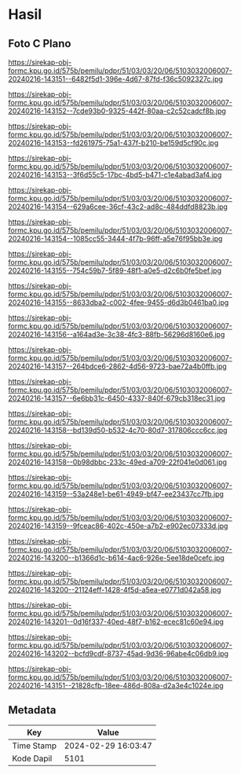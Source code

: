 # Hasil

## Foto C Plano

https://sirekap-obj-formc.kpu.go.id/575b/pemilu/pdpr/51/03/03/20/06/5103032006007-20240216-143151--6482f5d1-396e-4d67-87fd-f36c5092327c.jpg

https://sirekap-obj-formc.kpu.go.id/575b/pemilu/pdpr/51/03/03/20/06/5103032006007-20240216-143152--7cde93b0-9325-442f-80aa-c2c52cadcf8b.jpg

https://sirekap-obj-formc.kpu.go.id/575b/pemilu/pdpr/51/03/03/20/06/5103032006007-20240216-143153--fd261975-75a1-437f-b210-be159d5cf90c.jpg

https://sirekap-obj-formc.kpu.go.id/575b/pemilu/pdpr/51/03/03/20/06/5103032006007-20240216-143153--3f6d55c5-17bc-4bd5-b471-c1e4abad3af4.jpg

https://sirekap-obj-formc.kpu.go.id/575b/pemilu/pdpr/51/03/03/20/06/5103032006007-20240216-143154--629a6cee-36cf-43c2-ad8c-484ddfd8823b.jpg

https://sirekap-obj-formc.kpu.go.id/575b/pemilu/pdpr/51/03/03/20/06/5103032006007-20240216-143154--1085cc55-3444-4f7b-96ff-a5e76f95bb3e.jpg

https://sirekap-obj-formc.kpu.go.id/575b/pemilu/pdpr/51/03/03/20/06/5103032006007-20240216-143155--754c59b7-5f89-48f1-a0e5-d2c6b0fe5bef.jpg

https://sirekap-obj-formc.kpu.go.id/575b/pemilu/pdpr/51/03/03/20/06/5103032006007-20240216-143155--8633dba2-c002-4fee-9455-d6d3b0461ba0.jpg

https://sirekap-obj-formc.kpu.go.id/575b/pemilu/pdpr/51/03/03/20/06/5103032006007-20240216-143156--a164ad3e-3c38-4fc3-88fb-56296d8160e6.jpg

https://sirekap-obj-formc.kpu.go.id/575b/pemilu/pdpr/51/03/03/20/06/5103032006007-20240216-143157--264bdce6-2862-4d56-9723-bae72a4b0ffb.jpg

https://sirekap-obj-formc.kpu.go.id/575b/pemilu/pdpr/51/03/03/20/06/5103032006007-20240216-143157--6e6bb31c-6450-4337-840f-679cb318ec31.jpg

https://sirekap-obj-formc.kpu.go.id/575b/pemilu/pdpr/51/03/03/20/06/5103032006007-20240216-143158--bd139d50-b532-4c70-80d7-317806ccc6cc.jpg

https://sirekap-obj-formc.kpu.go.id/575b/pemilu/pdpr/51/03/03/20/06/5103032006007-20240216-143158--0b98dbbc-233c-49ed-a709-22f041e0d061.jpg

https://sirekap-obj-formc.kpu.go.id/575b/pemilu/pdpr/51/03/03/20/06/5103032006007-20240216-143159--53a248e1-be61-4949-bf47-ee23437cc7fb.jpg

https://sirekap-obj-formc.kpu.go.id/575b/pemilu/pdpr/51/03/03/20/06/5103032006007-20240216-143159--9fceac86-402c-450e-a7b2-e902ec07333d.jpg

https://sirekap-obj-formc.kpu.go.id/575b/pemilu/pdpr/51/03/03/20/06/5103032006007-20240216-143200--b1366d1c-b614-4ac6-926e-5ee18de0cefc.jpg

https://sirekap-obj-formc.kpu.go.id/575b/pemilu/pdpr/51/03/03/20/06/5103032006007-20240216-143200--21124eff-1428-4f5d-a5ea-e0771d042a58.jpg

https://sirekap-obj-formc.kpu.go.id/575b/pemilu/pdpr/51/03/03/20/06/5103032006007-20240216-143201--0d16f337-40ed-48f7-b162-ecec81c60e94.jpg

https://sirekap-obj-formc.kpu.go.id/575b/pemilu/pdpr/51/03/03/20/06/5103032006007-20240216-143202--bcfd9cdf-8737-45ad-9d36-96abe4c06db9.jpg

https://sirekap-obj-formc.kpu.go.id/575b/pemilu/pdpr/51/03/03/20/06/5103032006007-20240216-143151--21828cfb-18ee-486d-808a-d2a3e4c1024e.jpg


## Metadata

| Key        | Value               |
| ---------- | ------------------- |
| Time Stamp | 2024-02-29 16:03:47 |
| Kode Dapil | 5101                |



